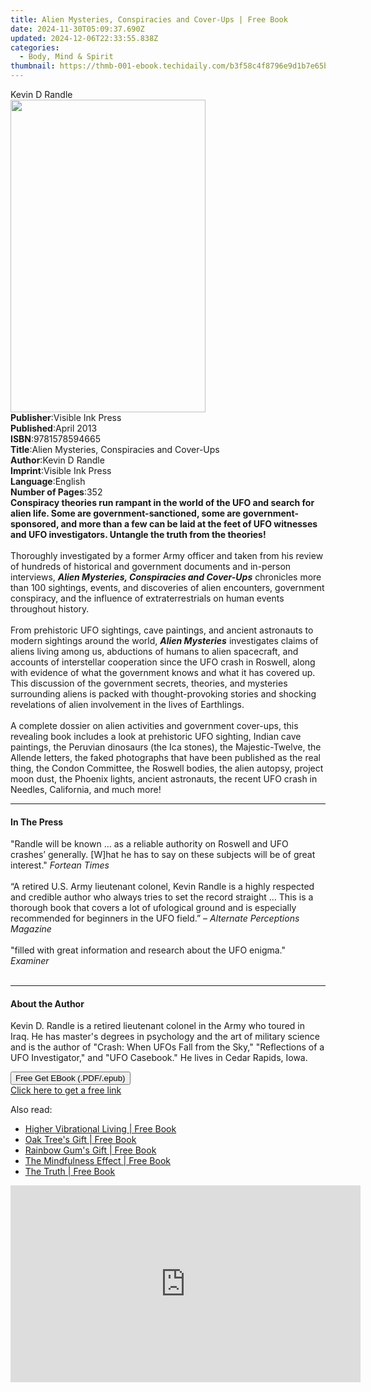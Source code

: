 ```yaml
---
title: Alien Mysteries, Conspiracies and Cover-Ups | Free Book
date: 2024-11-30T05:09:37.690Z
updated: 2024-12-06T22:33:55.838Z
categories:
  - Body, Mind & Spirit
thumbnail: https://thmb-001-ebook.techidaily.com/b3f58c4f8796e9d1b7e65b50102e94b13c6ad96644eaf4941fb18af2578bcac4.jpg
---
```

<main id="book-container">
  <div class="flex flex-col">
    <div class="book-brief flex-1 py-6 px-4 sm:p-6 md:py-10 md:px-8">
      <!-- brief-->
      <div class="book-brief-main">Kevin D Randle</div>
    </div>
    <div
      class="book-meta-info flex-1 grid gap-4 col-start-1 col-end-3 row-start-1 sm:mb-6 sm:grid-cols-4 lg:gap-6 lg:col-start-2 lg:row-end-6 lg:row-span-6 lg:mb-0"
    >
      <div
        class="book-meta-info-left place-content-center mt-4 p-4 text-sm leading-6 col-start-2 col-span-2 dark:text-slate-400"
      >
        <img
          class="w-full h-500 object-cover rounded-lg sm:h-255 sm:col-span-2 lg:col-span-full"
          src="https://img-001-ebook.techidaily.com/ddfc0ddc37b32c2ff0a48e03fca553ef50de661672c6ef496e2d54e470ec32b9.jpg"
          alt=""
          width="312"
          height="500"
        />
      </div>
      <div
        class="book-meta-info-right mt-2 col-start-1 row-start-2 col-span-3 self-center"
      >
        <!-- meta data  -->
        <div class="flex flex-col px-4 md:px-8">
          <div class="flex-1">
            <strong>Publisher</strong>:<span class="px-2"
              >Visible Ink Press</span
            >
          </div>
          <div class="flex-1">
            <strong>Published</strong>:<span class="px-2">April 2013</span>
          </div>
          <div class="flex-1">
            <strong>ISBN</strong>:<span class="px-2">9781578594665</span>
          </div>
          <div class="flex-1">
            <strong>Title</strong>:<span class="px-2"
              >Alien Mysteries, Conspiracies and Cover-Ups</span
            >
          </div>
          <div class="flex-1">
            <strong>Author</strong>:<span class="px-2">Kevin D Randle</span>
          </div>
          <div class="flex-1">
            <strong>Imprint</strong>:<span class="px-2">Visible Ink Press</span>
          </div>
          <div class="flex-1">
            <strong>Language</strong>:<span class="px-2">English</span>
          </div>
          <div class="flex-1">
            <strong>Number of Pages</strong>:<span class="px-2">352</span>
          </div>
        </div>
      </div>
    </div>
    <div class="book-description flex-1 py-6 px-4 sm:p-6 md:py-10 md:px-8">
      <div class="book-description-main">
        <div accordion-content="" id="description">
          <b
            >Conspiracy theories run rampant in the world of the UFO and search
            for alien life. Some are government-sanctioned, some are
            government-sponsored, and more than a few can be laid at the feet of
            UFO witnesses and UFO investigators. Untangle the truth from the
            theories!</b
          ><br /><br />Thoroughly investigated by a former Army officer and
          taken from his review of hundreds of historical and government
          documents and in-person interviews,
          <i><b>Alien Mysteries, Conspiracies and Cover-Ups</b></i> chronicles
          more than 100 sightings, events, and discoveries of alien encounters,
          government conspiracy, and the influence of extraterrestrials on human
          events throughout history.<br /><br />From prehistoric UFO sightings,
          cave paintings, and ancient astronauts to modern sightings around the
          world, <i><b>Alien Mysteries</b></i> investigates claims of aliens
          living among us, abductions of humans to alien spacecraft, and
          accounts of interstellar cooperation since the UFO crash in Roswell,
          along with evidence of what the government knows and what it has
          covered up. This discussion of the government secrets, theories, and
          mysteries surrounding aliens is packed with thought-provoking stories
          and shocking revelations of alien involvement in the lives of
          Earthlings.<br /><br />A complete dossier on alien activities and
          government cover-ups, this revealing book includes a look at
          prehistoric UFO sighting, Indian cave paintings, the Peruvian
          dinosaurs (the Ica stones), the Majestic-Twelve, the Allende letters,
          the faked photographs that have been published as the real thing, the
          Condon Committee, the Roswell bodies, the alien autopsy, project moon
          dust, the Phoenix lights, ancient astronauts, the recent UFO crash in
          Needles, California, and much more!
        </div>
        <div class="accordion-fader"></div>
      </div>
    </div>
    <div class="book-excerpts flex-1 py-6 px-4 sm:p-6 md:py-10 md:px-8">
      <!-- excerpts-->
      <div class="book-excerpts-main">
        <hr />
        <h4 class="placeholder placeholder-heading">
          <span>In The Press</span>
        </h4>
        <p>
          "Randle will be known ... as a reliable authority on Roswell and UFO
          crashes’ generally. [W]hat he has to say on these subjects will be of
          great interest." <i>Fortean Times</i><br /><br />“A retired U.S. Army
          lieutenant colonel, Kevin Randle is a highly respected and credible
          author who always tries to set the record straight … This is a
          thorough book that covers a lot of ufological ground and is especially
          recommended for beginners in the UFO field.” –
          <i>Alternate Perceptions Magazine</i><br /><br />"filled with great
          information and research about the UFO enigma." <i>Examiner</i
          ><br /><br />
        </p>
      </div>
    </div>
    <div class="book-about-author flex-1 py-6 px-4 sm:p-6 md:py-10 md:px-8">
      <!-- about author-->
      <div class="book-main-author-main">
        <hr />
        <h4 class="placeholder placeholder-heading">
          <span>About the Author</span>
        </h4>
        <p>
          Kevin D. Randle is a retired lieutenant colonel in the Army who toured
          in Iraq. He has master's degrees in psychology and the art of military
          science and is the author of "Crash: When UFOs Fall from the Sky,"
          "Reflections of a UFO Investigator," and "UFO Casebook." He lives in
          Cedar Rapids, Iowa.
        </p>
      </div>
    </div>
    <div class="book-free-get flex-1 py-6 px-4 sm:p-6 md:py-10 md:px-8">
      <button
        id="btn-free-get"
        class="bg-blue-500 hover:bg-blue-700 text-white font-bold py-2 px-4 rounded"
      >
        Free Get EBook (.PDF/.epub)
      </button>
      <div id="countdown-display" class="px-2 text-lg mt-2"></div>
      <a
        id="free-link"
        class="hidden bg-blue-500 hover:bg-blue-700 text-white font-bold py-2 px-4 rounded"
        href="https://www.ebooks.com/en-us/book/96489651/alien-mysteries-conspiracies-and-cover-ups/kevin-d-randle/"
        target="_blank"
        >Click here to get a free link</a
      >
    </div>
    <script>
      let countdownTime = 0;
      let countdownInterval = null;
      document
        .getElementById('btn-free-get')
        .addEventListener('click', startCountdown);
      function startCountdown() {
        countdownTime = new Date().getTime() + 60000 * 3;
        countdownInterval = setInterval(updateCountdown, 1000);
        document.getElementById('btn-free-get').disabled = true;
        document
          .getElementById('btn-free-get')
          .classList.add('bg-gray-500', 'cursor-not-allowed');
      }
      function updateCountdown() {
        let currentTime = new Date().getTime();
        let timeLeft = countdownTime - currentTime;
        let secondsLeft = Math.floor(timeLeft / 1000);
        document.getElementById('countdown-display').innerHTML =
          `Remaining time: ${secondsLeft} seconds.`;
        if (secondsLeft <= 0) {
          clearInterval(countdownInterval);
          document.getElementById('btn-free-get').classList.add('hidden');
          document.getElementById('free-link').classList.remove('hidden');
          document.getElementById('countdown-display').innerHTML = '';
        }
      }
    </script>
  </div>
</main>

<ins class="adsbygoogle"
      style="display:block"
      data-ad-client="ca-pub-7571918770474297"
      data-ad-slot="8358498916"
      data-ad-format="auto"
      data-full-width-responsive="true"></ins>
    

<span class="atpl-alsoreadstyle">Also read:</span>
<div><ul>
<li><a href="https://novels-ebooks.techidaily.com/209863478-9780999206935-higher-vibrational-living/"><u>Higher Vibrational Living | Free Book</u></a></li>
<li><a href="https://novels-ebooks.techidaily.com/209863368-9780648391210-oak-trees-gift/"><u>Oak Tree's Gift | Free Book</u></a></li>
<li><a href="https://novels-ebooks.techidaily.com/209863355-9780648391203-rainbow-gums-gift/"><u>Rainbow Gum's Gift | Free Book</u></a></li>
<li><a href="https://novels-ebooks.techidaily.com/209863373-9781732483613-the-mindfulness-effect/"><u>The Mindfulness Effect | Free Book</u></a></li>
<li><a href="https://novels-ebooks.techidaily.com/209863396-9781945026461-the-truth/"><u>The Truth | Free Book</u></a></li>
</ul></div>

<!-- affiliate ads begin -->
<iframe width="560" height="315" src="https://www.youtube.com/embed/RhLjZsruC9M?si=-861oUSfrUde2Ykt" title="YouTube video player" frameborder="0" allow="accelerometer; autoplay; clipboard-write; encrypted-media; gyroscope; picture-in-picture; web-share" referrerpolicy="strict-origin-when-cross-origin" allowfullscreen></iframe>
<!-- affiliate ads end -->

